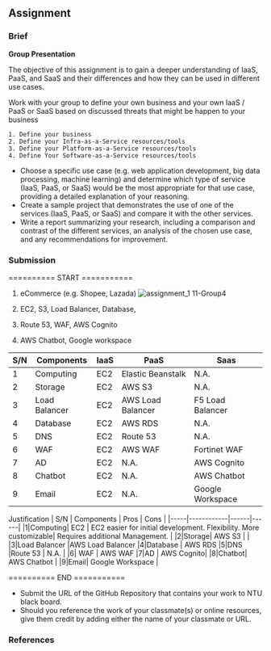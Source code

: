 ## Assignment

### Brief


**Group Presentation**

The objective of this assignment is to gain a deeper understanding of IaaS, PaaS, and SaaS and their differences and how they can be used in different use cases.

Work with your group to define your own business and your own IaaS / PaaS or SaaS based on discussed threats that might be happen to your business

```
1. Define your business
2. Define your Infra-as-a-Service resources/tools
3. Define your Platform-as-a-Service resources/tools
4. Define Your Software-as-a-Service resources/tools

```
- Choose a specific use case (e.g. web application development, big data processing, machine learning) and determine which type of service (IaaS, PaaS, or SaaS) would be the most appropriate for that use case, providing a detailed explanation of your reasoning.
- Create a sample project that demonstrates the use of one of the services (IaaS, PaaS, or SaaS) and compare it with the other services.
- Write a report summarizing your research, including a comparison and contrast of the different services, an analysis of the chosen use case, and any recommendations for improvement.


### Submission 

========== START ===========
1. eCommerce (e.g. Shopee, Lazada)
![assignment_1 11-Group4](https://github.com/user-attachments/assets/23132a65-782d-4e42-a353-f77cff9171c8)

2. EC2, S3, Load Balancer, Database,
3. Route 53, WAF, AWS Cognito
4. AWS Chatbot, Google workspace

| S/N | Components | IaaS | PaaS | Saas |
|-----|------------|------|------|------|
|1|Computing| EC2 | Elastic Beanstalk | N.A. | 
|2|Storage| EC2 | AWS S3 | N.A. |
|3|Load Balancer | EC2 | AWS Load Balancer | F5 Load Balancer|
|4|Database | EC2 | AWS RDS | N.A. |
|5|DNS | EC2 | Route 53 | N.A. |
|6| WAF | EC2 | AWS WAF | Fortinet WAF |
|7|AD | EC2 | N.A. | AWS Cognito|
|8|Chatbot| EC2 | N.A. | AWS Chatbot |
|9|Email| EC2 | N.A. | Google Workspace |

Justification
| S/N | Components | Pros | Cons |
|-----|------------|------|------|
|1|Computing| EC2 | EC2 easier for initial development. Flexibility. More customizable| Requires additional Management.  |
|2|Storage| AWS S3 |  |
|3|Load Balancer |AWS Load Balancer 
|4|Database | AWS RDS 
|5|DNS |Route 53 | N.A. |
|6| WAF | AWS WAF 
|7|AD | AWS Cognito|
|8|Chatbot|  AWS Chatbot |
|9|Email| Google Workspace |

========== END ===========

- Submit the URL of the GitHub Repository that contains your work to NTU black board.
- Should you reference the work of your classmate(s) or online resources, give them credit by adding either the name of your classmate or URL. 

### References

